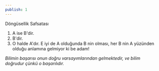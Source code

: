 ```yaml
---
publish: 1
---
```


Döngüsellik Safsatası
1. A ise B'dir.
2. B'dir.
3. O halde A'dır. 
E iyi de A olduğunda B nin olması, her B nin A yüzünden olduğu anlamına gelmiyor ki be adam! 

*Bilimin başarısı onun doğru varsayımlarından gelmektedir, ve bilim doğrudur çünkü o başarılıdır.*